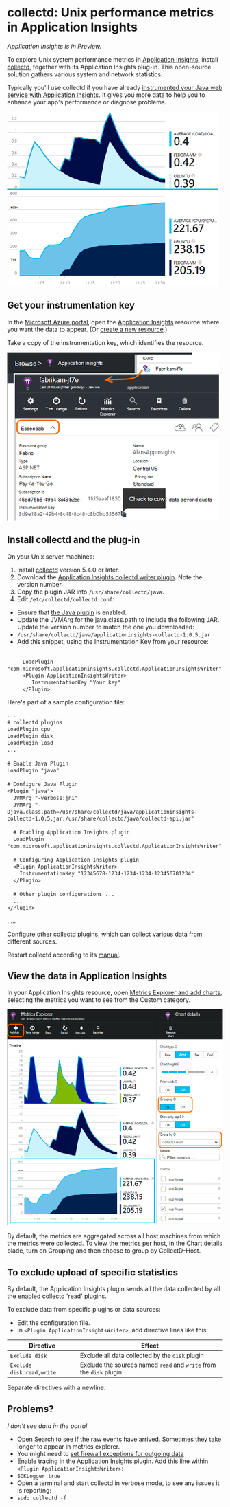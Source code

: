 <properties 
    pageTitle="collectd: perf stats for Java on Unix in Application Insights" 
    description="Extended monitoring of your Java website with the CollectD plug-in for Application Insights" 
    services="application-insights" 
    documentationCenter="java"
    authors="alancameronwills" 
    manager="douge"/>

<tags 
    ms.service="application-insights" 
    ms.workload="tbd" 
    ms.tgt_pltfrm="ibiza" 
    ms.devlang="na" 
    ms.topic="article" 
    ms.date="08/24/2016" 
    ms.author="awills"/>
 
# <a name="collectd-unix-performance-metrics-in-application-insights"></a>collectd: Unix performance metrics in Application Insights

*Application Insights is in Preview.*

To explore Unix system performance metrics in [Application Insights](app-insights-overview.md), install [collectd](http://collectd.org/), together with its Application Insights plug-in. This open-source solution gathers various system and network statistics.

Typically you'll use collectd if you have already [instrumented your Java web service with Application Insights][java]. It gives you more data to help you to enhance your app's performance or diagnose problems. 

![Sample charts](./media/app-insights-java-collectd/sample.png)

## <a name="get-your-instrumentation-key"></a>Get your instrumentation key

In the [Microsoft Azure portal](https://portal.azure.com), open the [Application Insights](app-insights-overview.md) resource where you want the data to appear. (Or [create a new resource](app-insights-create-new-resource.md).)

Take a copy of the instrumentation key, which identifies the resource.

![Browse all, open your resource, and then in the Essentials drop-down, select, and copy the Instrumentation Key](./media/app-insights-java-collectd/02-props.png)



## <a name="install-collectd-and-the-plug-in"></a>Install collectd and the plug-in

On your Unix server machines:

1. Install [collectd](http://collectd.org/) version 5.4.0 or later.
2. Download the [Application Insights collectd writer plugin](https://aka.ms/aijavasdk). Note the version number.
3. Copy the plugin JAR into `/usr/share/collectd/java`.
3. Edit `/etc/collectd/collectd.conf`:
 * Ensure that [the Java plugin](https://collectd.org/wiki/index.php/Plugin:Java) is enabled.
 * Update the JVMArg for the java.class.path to include the following JAR. Update the version number to match the one you downloaded:
  * `/usr/share/collectd/java/applicationinsights-collectd-1.0.5.jar`
 * Add this snippet, using the Instrumentation Key from your resource:

```

     LoadPlugin "com.microsoft.applicationinsights.collectd.ApplicationInsightsWriter"
     <Plugin ApplicationInsightsWriter>
        InstrumentationKey "Your key"
     </Plugin>
```

Here's part of a sample configuration file:

    ...
    # collectd plugins
    LoadPlugin cpu
    LoadPlugin disk
    LoadPlugin load
    ...

    # Enable Java Plugin
    LoadPlugin "java"

    # Configure Java Plugin
    <Plugin "java">
      JVMArg "-verbose:jni"
      JVMArg "-Djava.class.path=/usr/share/collectd/java/applicationinsights-collectd-1.0.5.jar:/usr/share/collectd/java/collectd-api.jar"

      # Enabling Application Insights plugin
      LoadPlugin "com.microsoft.applicationinsights.collectd.ApplicationInsightsWriter"
                
      # Configuring Application Insights plugin
      <Plugin ApplicationInsightsWriter>
        InstrumentationKey "12345678-1234-1234-1234-123456781234"
      </Plugin>

      # Other plugin configurations ...
      ...
    </Plugin>
.   ...

Configure other [collectd plugins](https://collectd.org/wiki/index.php/Table_of_Plugins), which can collect various data from different sources.

Restart collectd according to its [manual](https://collectd.org/wiki/index.php/First_steps).

## <a name="view-the-data-in-application-insights"></a>View the data in Application Insights

In your Application Insights resource, open [Metrics Explorer and add charts][metrics], selecting the metrics you want to see from the Custom category.

![](./media/app-insights-java-collectd/result.png)

By default, the metrics are aggregated across all host machines from which the metrics were collected. To view the metrics per host, in the Chart details blade, turn on Grouping and then choose to group by CollectD-Host.


## <a name="to-exclude-upload-of-specific-statistics"></a>To exclude upload of specific statistics

By default, the Application Insights plugin sends all the data collected by all the enabled collectd 'read' plugins. 

To exclude data from specific plugins or data sources:

* Edit the configuration file. 
* In `<Plugin ApplicationInsightsWriter>`, add directive lines like this:

Directive | Effect
---|---
`Exclude disk` | Exclude all data collected by the `disk` plugin
`Exclude disk:read,write` | Exclude the sources named `read` and `write` from the `disk` plugin.

Separate directives with a newline.


## <a name="problems"></a>Problems?

*I don't see data in the portal*

* Open [Search][diagnostic] to see if the raw events have arrived. Sometimes they take longer to appear in metrics explorer.
* You might need to [set firewall exceptions for outgoing data](app-insights-ip-addresses.md)
* Enable tracing in the Application Insights plugin. Add this line within `<Plugin ApplicationInsightsWriter>`:
 *  `SDKLogger true`
* Open a terminal and start collectd in verbose mode, to see any issues it is reporting:
 * `sudo collectd -f`




<!--Link references-->

[api]: app-insights-api-custom-events-metrics.md
[apiexceptions]: app-insights-api-custom-events-metrics.md#track-exception
[availability]: app-insights-monitor-web-app-availability.md
[diagnostic]: app-insights-diagnostic-search.md
[eclipse]: app-insights-java-eclipse.md
[java]: app-insights-java-get-started.md
[javalogs]: app-insights-java-trace-logs.md
[metrics]: app-insights-metrics-explorer.md
[usage]: app-insights-web-track-usage.md

 
